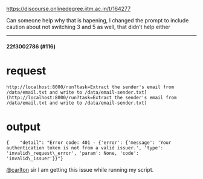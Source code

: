 https://discourse.onlinedegree.iitm.ac.in/t/164277

Can someone help why that is hapening, I changed the prompt to include caution about not switching 3 and 5 as well, that didn’t help either</p><hr>

<h4>22f3002786 (#116)</h4>
<h1><a class="anchor" href="#p-593823-request-1" name="p-593823-request-1"></a>request</h1>
<pre><code class="lang-auto">http://localhost:8000/run?task=Extract the sender's email from /data/email.txt and write to /data/email-sender.txt](http://localhost:8000/run?task=Extract the sender's email from /data/email.txt and write to /data/email-sender.txt)
</code></pre>
<h1><a class="anchor" href="#p-593823-output-2" name="p-593823-output-2"></a>output</h1>
<pre><code class="lang-auto">{    "detail": "Error code: 401 - {'error': {'message': 'Your authentication token is not from a valid issuer.', 'type': 'invalid\_request\_error', 'param': None, 'code': 'invalid\_issuer'}}"}
</code></pre>
<p><a class="mention" href="/u/carlton">@carlton</a> sir I am getting this issue while running my script.